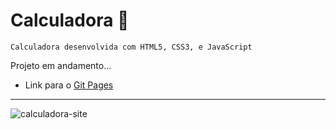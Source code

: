 # Calculadora 🚀
`Calculadora desenvolvida com HTML5, CSS3, e JavaScript`

Projeto em andamento...

* Link para o [Git Pages](https://morettegustavo.github.io/Calculadora/)
***
![calculadora-site](https://user-images.githubusercontent.com/88351614/133453315-9b408e32-f2ba-4b38-bd37-0101170fce33.jpeg)


